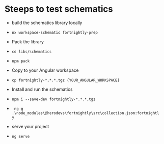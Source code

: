 # Steeps to test schematics

- build the schematics library locally
 - `nx workspace-schematic fortnightly-prep`

- Pack the library
 - `cd libs/schematics`
 - `npm pack`

- Copy to your Angular workspace
 - `cp fortnightly-*.*.*.tgz {YOUR_ANGULAR_WORKSPACE}`

- Install and run the schematics
 - `npm i --save-dev fortnightly-*.*.*.tgz`
 - ` ng g .\node_modules\@herodevs\fortnightly\src\collection.json:fortnightly`

- serve your project
 - `ng serve`